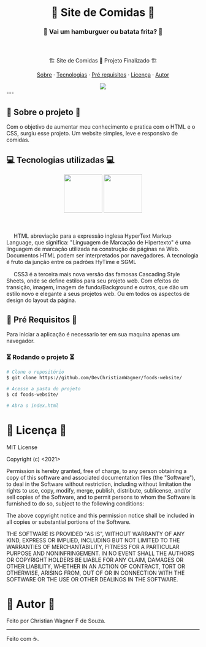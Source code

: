 <h1 align="center">🌭 Site de Comidas 🥓</h1>

<h3 align="center">
    🍟 Vai um hamburguer ou batata frita? 🍔 </br></br></br>
</h3>


<p align="center">🏗️ Site de Comidas 🍕 Projeto Finalizado 🏗️</p> 

<p align="center">
  <a href="#sobre">Sobre</a> ·
  <a href="#tecnologias">Tecnologias</a> ·
  <a href="#pre-req">Pré requisitos</a> ·
  <a href="#licença">Licença</a> ·
  <a href="#autor">Autor</a>
</p>

<div align="center">
    <img src="https://cdn.discordapp.com/attachments/857822189390135296/964184267271860295/foods.gif"/>
</div>
---

<div id="sobre"></div>

<h2> 🍕 Sobre o projeto 🍕 </h2>

Com o objetivo de aumentar meu conhecimento e pratica com o HTML e o CSS, surgiu esse projeto. Um website simples, leve e responsivo de comidas.




<div id="tecnologias"></div>

<h2>💻 Tecnologias utilizadas 💻</h2>

<div align="center">
   <img src="https://cdn.jsdelivr.net/gh/devicons/devicon/icons/html5/html5-original.svg" width="100px" />

   <img src="https://cdn.jsdelivr.net/gh/devicons/devicon/icons/css3/css3-original.svg" width="100px" />
</div> </br></br>

<img src="https://cdn.jsdelivr.net/gh/devicons/devicon/icons/html5/html5-original.svg" width="15px" /> HTML abreviação para a expressão inglesa HyperText Markup Language, que significa: "Linguagem de Marcação de Hipertexto" é uma linguagem de marcação utilizada na construção de páginas na Web. Documentos HTML podem ser interpretados por navegadores. A tecnologia é fruto da junção entre os padrões HyTime e SGML

<img src="https://cdn.jsdelivr.net/gh/devicons/devicon/icons/css3/css3-original.svg" width="15px" /> CSS3 é a terceira mais nova versão das famosas Cascading Style Sheets, onde se define estilos para seu projeto web. Com efeitos de transição, imagem, imagem de fundo/Background e outros, que dão um estilo novo e elegante a seus projetos web. Ou em todos os aspectos de design do layout da página.


<div id="pre-req"></div>

<h2>🍟 Pré Requisitos 🍟</h2>

Para iniciar a aplicação é necessario ter em sua maquina apenas um navegador.

### ⏳ Rodando o projeto ⏳

```bash 
# Clone o repositório
$ git clone https://github.com/DevChristianWagner/foods-website/

# Acesse a pasta do projeto
$ cd foods-website/

# Abra o index.html

```


<div id="licença"></div>

<h1>🥪 Licença 🥪</h1>

MIT License

Copyright (c) <2021> <Christian Wagner F. de Souza>

Permission is hereby granted, free of charge, to any person obtaining a copy
of this software and associated documentation files (the "Software"), to deal
in the Software without restriction, including without limitation the rights
to use, copy, modify, merge, publish, distribute, sublicense, and/or sell
copies of the Software, and to permit persons to whom the Software is
furnished to do so, subject to the following conditions:

The above copyright notice and this permission notice shall be included in all
copies or substantial portions of the Software.

THE SOFTWARE IS PROVIDED "AS IS", WITHOUT WARRANTY OF ANY KIND, EXPRESS OR
IMPLIED, INCLUDING BUT NOT LIMITED TO THE WARRANTIES OF MERCHANTABILITY,
FITNESS FOR A PARTICULAR PURPOSE AND NONINFRINGEMENT. IN NO EVENT SHALL THE
AUTHORS OR COPYRIGHT HOLDERS BE LIABLE FOR ANY CLAIM, DAMAGES OR OTHER
LIABILITY, WHETHER IN AN ACTION OF CONTRACT, TORT OR OTHERWISE, ARISING FROM,
OUT OF OR IN CONNECTION WITH THE SOFTWARE OR THE USE OR OTHER DEALINGS IN THE
SOFTWARE.


<div id="autor"></div>

<h1>🥓 Autor 🥓</h1>

Feito por Christian Wagner F de Souza.

---

Feito com ☕. 
